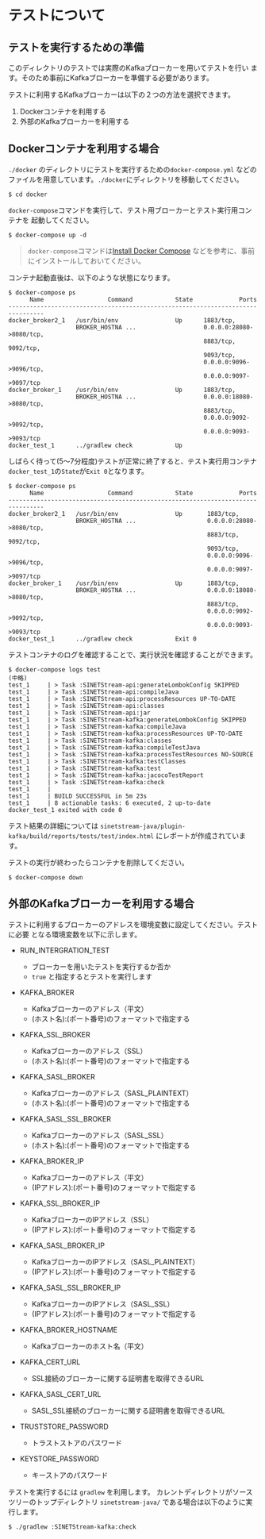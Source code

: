 # テストについて

## テストを実行するための準備

このディレクトリのテストでは実際のKafkaブローカーを用いてテストを行い
ます。そのため事前にKafkaブローカーを準備する必要があります。

テストに利用するKafkaブローカーは以下の２つの方法を選択できます。

1. Dockerコンテナを利用する
1. 外部のKafkaブローカーを利用する

## Dockerコンテナを利用する場合

`./docker` のディレクトリにテストを実行するための`docker-compose.yml`
などのファイルを用意しています。`./docker`にディレクトリを移動してください。

```
$ cd docker
```

`docker-compose`コマンドを実行して、テスト用ブローカーとテスト実行用コンテナを
起動してください。

```
$ docker-compose up -d
```

> `docker-compose`コマンドは[Install Docker Compose](https://docs.docker.com/compose/install/) などを参考に、事前にインストールしておいてください。

コンテナ起動直後は、以下のような状態になります。


```
$ docker-compose ps
      Name                  Command            State             Ports
--------------------------------------------------------------------------------
docker_broker2_1   /usr/bin/env                Up      1883/tcp,
                   BROKER_HOSTNA ...                   0.0.0.0:28080->8080/tcp,
                                                       8883/tcp, 9092/tcp,
                                                       9093/tcp,
                                                       0.0.0.0:9096->9096/tcp,
                                                       0.0.0.0:9097->9097/tcp
docker_broker_1    /usr/bin/env                Up      1883/tcp,
                   BROKER_HOSTNA ...                   0.0.0.0:18080->8080/tcp,
                                                       8883/tcp,
                                                       0.0.0.0:9092->9092/tcp,
                                                       0.0.0.0:9093->9093/tcp
docker_test_1      ../gradlew check            Up
```

しばらく待って(5～7分程度)テストが正常に終了すると、テスト実行用コンテナ
`docker_test_1`の`State`が`Exit 0`となります。

```
$ docker-compose ps
      Name                  Command            State             Ports
--------------------------------------------------------------------------------
docker_broker2_1   /usr/bin/env                Up       1883/tcp,
                   BROKER_HOSTNA ...                    0.0.0.0:28080->8080/tcp,
                                                        8883/tcp, 9092/tcp,
                                                        9093/tcp,
                                                        0.0.0.0:9096->9096/tcp,
                                                        0.0.0.0:9097->9097/tcp
docker_broker_1    /usr/bin/env                Up       1883/tcp,
                   BROKER_HOSTNA ...                    0.0.0.0:18080->8080/tcp,
                                                        8883/tcp,
                                                        0.0.0.0:9092->9092/tcp,
                                                        0.0.0.0:9093->9093/tcp
docker_test_1      ../gradlew check            Exit 0
```

テストコンテナのログを確認することで、実行状況を確認することができます。

```
$ docker-compose logs test
(中略)
test_1     | > Task :SINETStream-api:generateLombokConfig SKIPPED
test_1     | > Task :SINETStream-api:compileJava
test_1     | > Task :SINETStream-api:processResources UP-TO-DATE
test_1     | > Task :SINETStream-api:classes
test_1     | > Task :SINETStream-api:jar
test_1     | > Task :SINETStream-kafka:generateLombokConfig SKIPPED
test_1     | > Task :SINETStream-kafka:compileJava
test_1     | > Task :SINETStream-kafka:processResources UP-TO-DATE
test_1     | > Task :SINETStream-kafka:classes
test_1     | > Task :SINETStream-kafka:compileTestJava
test_1     | > Task :SINETStream-kafka:processTestResources NO-SOURCE
test_1     | > Task :SINETStream-kafka:testClasses
test_1     | > Task :SINETStream-kafka:test
test_1     | > Task :SINETStream-kafka:jacocoTestReport
test_1     | > Task :SINETStream-kafka:check
test_1     |
test_1     | BUILD SUCCESSFUL in 5m 23s
test_1     | 8 actionable tasks: 6 executed, 2 up-to-date
docker_test_1 exited with code 0
```

テスト結果の詳細については `sinetstream-java/plugin-kafka/build/reports/tests/test/index.html` 
にレポートが作成されています。

テストの実行が終わったらコンテナを削除してください。

```
$ docker-compose down
```

## 外部のKafkaブローカーを利用する場合

テストに利用するブローカーのアドレスを環境変数に設定してください。テストに必要
となる環境変数を以下に示します。

* RUN_INTERGRATION_TEST
    * ブローカーを用いたテストを実行するか否か
    * `true` と指定するとテストを実行します
* KAFKA_BROKER
    * Kafkaブローカーのアドレス（平文）
    * (ホスト名):(ポート番号)のフォーマットで指定する
* KAFKA_SSL_BROKER
    * Kafkaブローカーのアドレス（SSL）
    * (ホスト名):(ポート番号)のフォーマットで指定する
* KAFKA_SASL_BROKER
    * Kafkaブローカーのアドレス（SASL_PLAINTEXT）
    * (ホスト名):(ポート番号)のフォーマットで指定する
* KAFKA_SASL_SSL_BROKER
    * Kafkaブローカーのアドレス（SASL_SSL）
    * (ホスト名):(ポート番号)のフォーマットで指定する
* KAFKA_BROKER_IP
    * Kafkaブローカーのアドレス（平文）
    * (IPアドレス):(ポート番号)のフォーマットで指定する
* KAFKA_SSL_BROKER_IP
    * KafkaブローカーのIPアドレス（SSL）
    * (IPアドレス):(ポート番号)のフォーマットで指定する
* KAFKA_SASL_BROKER_IP
    * KafkaブローカーのIPアドレス（SASL_PLAINTEXT）
    * (IPアドレス):(ポート番号)のフォーマットで指定する
* KAFKA_SASL_SSL_BROKER_IP
    * KafkaブローカーのIPアドレス（SASL_SSL）
    * (IPアドレス):(ポート番号)のフォーマットで指定する
* KAFKA_BROKER_HOSTNAME
    * Kafkaブローカーのホスト名（平文）
    
* KAFKA_CERT_URL
    * SSL接続のブローカーに関する証明書を取得できるURL
* KAFKA_SASL_CERT_URL
    * SASL_SSL接続のブローカーに関する証明書を取得できるURL
* TRUSTSTORE_PASSWORD
    * トラストストアのパスワード
* KEYSTORE_PASSWORD
    * キーストアのパスワード
    
テストを実行するには `gradlew` を利用します。
カレントディレクトリがソースツリーのトップディレクトリ
 `sinetstream-java/` である場合は以下のように実行します。

```
$ ./gradlew :SINETStream-kafka:check
```

